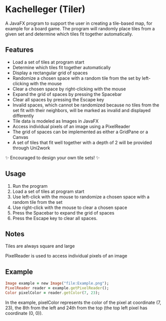 # Kachelleger (Tiler)

A JavaFX program to support the user in creating a tile-based map, for example for a board game. The program will randomly place tiles from a given set and determine which tiles fit together automatically.

## Features

- Load a set of tiles at program start
- Determine which tiles fit together automatically
- Display a rectangular grid of spaces
- Randomize a chosen space with a random tile from the set by left-clicking with the mouse
- Clear a chosen space by right-clicking with the mouse
- Expand the grid of spaces by pressing the Spacebar
- Clear all spaces by pressing the Escape key
- Invalid spaces, which cannot be randomized because no tiles from the set fit with their neighbors, will be marked as invalid and displayed differently
- Tile data is modeled as Images in JavaFX
- Access individual pixels of an image using a PixelReader
- The grid of spaces can be implemented as either a GridPane or a Canvas
- A set of tiles that fit well together with a depth of 2 will be provided through Uni2work
   
✨ Encouraged to design your own tile sets! ✨

## Usage

1. Run the program
2. Load a set of tiles at program start
3. Use left-click with the mouse to randomize a chosen space with a random tile from the set
4. Use right-click with the mouse to clear a chosen space
5. Press the Spacebar to expand the grid of spaces
6. Press the Escape key to clear all spaces.

## Notes

Tiles are always square and large

PixelReader is used to access individual pixels of an image

## Example

```ruby
Image example = new Image("file:Example.png");
PixelReader reader = example.getPixelReader();
Color pixelColor = reader.getColor(7, 23);
```

In the example, pixelColor represents the color of the pixel at coordinate (7, 23), the 8th from the left and 24th from the top (the top left pixel has coordinate (0, 0)).
